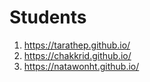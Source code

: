 # Students

1. https://tarathep.github.io/
2. https://chakkrid.github.io/
3. https://natawonht.github.io/
